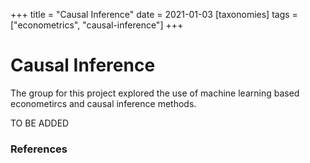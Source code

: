 +++
title = "Causal Inference"
date = 2021-01-03
[taxonomies]
tags = ["econometrics", "causal-inference"]
+++

# Causal Inference

The group for this project explored the use of machine learning based econometircs and causal inference methods.

TO BE ADDED



### References
